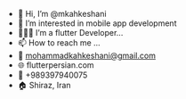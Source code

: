 - 👋 Hi, I’m @mkahkeshani
- 👀 I’m interested in mobile app development
- 👨🏻‍💻 I’m a flutter Developer...
- 📫 How to reach me ...
- 📧 mohammadkahkeshani@gmail.com
- 🌐 flutterpersian.com
- 📱 +989397940075
- 🏠 Shiraz, Iran


<!---
mkahkeshani/mkahkeshani is a ✨ special ✨ repository because its `README.md` (this file) appears on your GitHub profile.
You can click the Preview link to take a look at your changes.
--->
